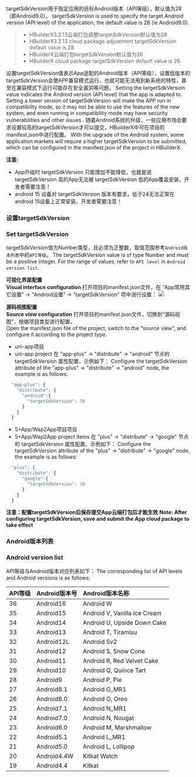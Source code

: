 targetSdkVersion用于指定应用的目标Android版本（API等级），默认值为28（即Android9.0）。
targetSdkVersion is used to specify the target Android version (API level) of the application, the default value is 28 (ie Android9.0).
> - HBuilderX3.2.13云端打包调整targetSdkVersion默认值为28  
> - HBuilderX3.2.13 cloud package adjustment targetSdkVersion default value is 28
> - HBuilderX云端打包targetSdkVersion默认值为26  
> - HBuilderX cloud package targetSdkVersion default value is 26

设置targetSdkVersion值表示App适配的Android版本（API等级），设置低版本的targetSdkVersion会使APP兼容模式运行，也就可能无法用到新系统的特性，甚至在兼容模式下运行可能存在安全漏洞等问题。
Setting the targetSdkVersion value indicates the Android version (API level) that the app is adapted to. Setting a lower version of targetSdkVersion will make the APP run in compatibility mode, so it may not be able to use the features of the new system, and even running in compatibility mode may have security vulnerabilities and other issues .
随着Android系统的升级，一些应用市场会要求设置较高的targetSdkVersion才可以提交，HBuilderX中可在项目的manifest.json中进行配置。
With the upgrade of the Android system, some application markets will require a higher targetSdkVersion to be submitted, which can be configured in the manifest.json of the project in HBuilderX.


**️注意:**
+  App升级时 targetSdkVersion 只能增加不能降低，也就是说 targetSdkVersion 高的App无法被 targetSdkVersion 低的App覆盖安装，开发者需要注意！
+  android 15 设备对 targetSdkVersion 版本有要求，低于24无法正常在android 15设备上正常安装，开发者需要注意！

### 设置targetSdkVersion  
### Set targetSdkVersion
targetSdkVersion值为Number类型，且必须为正整数，取值范围参考`Android版本列表`中的`API等级`。
The targetSdkVersion value is of type Number and must be a positive integer. For the range of values, refer to `API level` in `Android version list`.

**可视化界面配置**  
**Visual interface configuration**
打开项目的manifest.json文件，在 “App常用其它设置” -> “Android设置” -> “targetSdkVersion” 项中进行设置：
![](https://native-res.dcloud.net.cn/images/uniapp/others/targetsdkversion.png)

**源码视图配置**  
**Source view configuration**
打开项目的manifest.json文件，切换到“源码视图”，根据项目类型进行配置。  
Open the manifest.json file of the project, switch to the "source view", and configure it according to the project type.

- uni-app项目  
- uni-app project
在 "app-plus" -> "distribute" -> "android" 节点的 targetSdkVersion 属性配置，示例如下：
Configure the targetSdkVersion attribute of the "app-plus" -> "distribute" -> "android" node, the example is as follows:
``` js
  "app-plus": {
    "distribute": {
      "android":{
        "targetSdkVersion": 30
      }
    }
  }
```

- 5+App/Wap2App项目项目  
- 5+App/Wap2App project items
在 "plus" -> "distribute" -> "google" 节点的 targetSdkVersion 属性配置，示例如下：
Configure the targetSdkVersion attribute of the "plus" -> "distribute" -> "google" node, the example is as follows:
```javascript
  "plus": {
    "distribute": {
      "google":{
        "targetSdkVersion": 30
      }
    }
  }
```


**注意：配置targetSdkVersion后保存提交App云端打包后才能生效**
**Note: After configuring targetSdkVersion, save and submit the App cloud package to take effect**


### Android版本列表
### Android version list
API等级与Android版本对应列表如下：
The corresponding list of API levels and Android versions is as follows:

| API等级 | Android版本号 | Android版本名称 |  
| :-- | :-- | :-- |  
| 36 | Android16 | Android W |  
| 35 | Android15 | Android V, Vanilla Ice Cream |  
| 34 | Android14 | Android U, Upside Down Cake |  
| 33 | Android13 | Android T, Tiramisu |  
| 32 | Android12L | Android Sv2 |  
| 31 | Android12 | Android S, Snow Cone |  
| 30 | Android11 | Android R, Red Velvet Cake |  
| 29 | Android10 | Android Q, Quince Tart |  
| 28 | Android9 | Android P, Pie |  
| 27 | Android8.1 | Android O_MR1 |  
| 26 | Android8.0 | Android O, Oreo |  
| 25 | Android7.1 | Android N_MR1 |  
| 24 | Android7.0 | Android N, Nougat |  
| 23 | Android6.0 | Android M, Marshmallow |  
| 22 | Android5.1 | Android L_MR1 |  
| 21 | Android5.0 | Android L, Lollipop |  
| 20 | Android4.4W | Kitkat Watch |  
| 19 | Android4.4 | Kitkat |  

